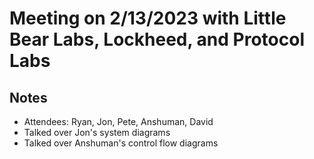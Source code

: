 # Meeting on 2/13/2023 with Little Bear Labs, Lockheed, and Protocol Labs

## Notes

* Attendees: Ryan, Jon, Pete, Anshuman, David
* Talked over Jon's system diagrams
* Talked over Anshuman's control flow diagrams